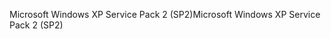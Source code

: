 <span data-ttu-id="352f0-101">Microsoft Windows XP Service Pack 2 (SP2)</span><span class="sxs-lookup"><span data-stu-id="352f0-101">Microsoft Windows XP Service Pack 2 (SP2)</span></span>